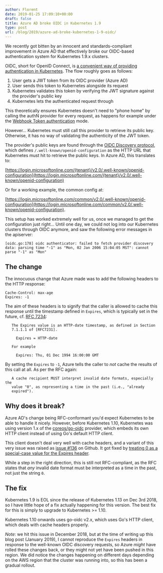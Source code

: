 ```yaml
---
author: Florent
date: 2019-01-25 17:09:10+00:00
draft: false
title: Azure AD broke OIDC in Kubernetes 1.9
type: post
url: /blog/2019/azure-ad-broke-kubernetes-1-9-oidc/
---
```


We recently got bitten by an innocent and standards-compliant improvement in Azure AD that effectively broke our OIDC-based authentication system for Kubernetes 1.9.x clusters.

OIDC, short for OpenID Connect, is [a convenient way of providing authentication in Kubernetes](https://kubernetes.io/docs/reference/access-authn-authz/authentication/#openid-connect-tokens). The flow roughly goes as follows:

1. User gets a JWT token from its OIDC provider (Azure AD)
2. User sends this token to Kubernetes alongside its request
3. Kubernetes validates this token by verifying the JWT signature against the provider's public key
4. Kubernetes lets the authenticated request through

This theoretically ensures Kubernetes doesn't need to "phone home" by calling the authN provider for every request, as happens for example under the [Webhook Token authentication](https://kubernetes.io/docs/reference/access-authn-authz/authentication/#webhook-token-authentication) mode.

However... Kubernetes must still call this provider to retrieve its public key. Otherwise, it has no way of validating the authenticity of the JWT token.

The provider's public keys are found through the [OIDC Discovery protocol](https://openid.net/specs/openid-connect-discovery-1_0.html), which defines `/.well-known/openid-configuration` as the HTTP URL that Kubernetes must hit to retrieve the public keys. In Azure AD, this translates to:

[https://login.microsoftonline.com/{tenant}/v2.0/.well-known/openid-configuration](https://login.microsoftonline.com/{tenant}/v2.0/.well-known/openid-configuration)

Or for a working example, the common config at:

[https://login.microsoftonline.com/common/v2.0/.well-known/openid-configuration](https://login.microsoftonline.com/common/v2.0/.well-known/openid-configuration).

This setup has worked extremely well for us, once we managed to get the configuration just right... Until one day, we could not log into our Kubernetes clusters through OIDC anymore, and saw the following error messages in the apiserver:

```
[oidc.go:178] oidc authenticator: failed to fetch provider discovery data: parsing time "-1" as "Mon, 02 Jan 2006 15:04:05 MST": cannot parse "-1" as "Mon"
```

The change
----------

The innocuous change that Azure made was to add the following headers to the HTTP response:

```
Cache-Control: max-age
Expires: -1
```

The aim of these headers is to signify that the caller is allowed to cache this response until the timestamp defined in `Expires`, which is typically set in the future, cf. [RFC 7234](https://tools.ietf.org/html/rfc7234#page-28):
```
   The Expires value is an HTTP-date timestamp, as defined in Section
   7.1.1.1 of [RFC7231].

     Expires = HTTP-date

   For example

     Expires: Thu, 01 Dec 1994 16:00:00 GMT
```

By setting the `Expires` to `-1`, Azure tells the caller to _not_ cache the results of this call at all. As per the RFC again:

```
   A cache recipient MUST interpret invalid date formats, especially the
   value "0", as representing a time in the past (i.e., "already
   expired").
```

Why does it break?
------------------

Azure AD's change being RFC-conformant you'd expect Kubernetes to be able to handle it nicely. However, before Kubernetes 1.10, Kubernetes was using version 1.x of the [coreos/go-oidc](https://github.com/coreos/go-oidc) provider, which embeds its own HTTP client instead of using Go's default HTTP client.

This client doesn't deal very well with cache headers, and a variant of this very issue was raised as [issue #136](https://github.com/coreos/go-oidc/issues/136) on Github. It got fixed by [treating 0 as a special-case value for the Expires header](https://github.com/coreos/go-oidc/pull/153).

While a step in the right direction, this is still not RFC-compliant, as the RFC states that _any_ invalid date format must be interpreted as a time in the past, not just the string `0`.

The fix
-------

Kubernetes 1.9 is EOL since the release of Kubernetes 1.13 on Dec 3rd 2018, so I have little hope of a fix actually happening for this version. The best fix for this is simply to upgrade to Kubernetes >= 1.10.

Kubernetes 1.10 onwards uses go-oidc v2.x, which uses Go's HTTP client, which deals with cache headers properly.

*Note*: we hit this issue in December 2018, but at the time of writing up this blog post (January 2019), I cannot reproduce the `Expires` headers in response to the well-known OIDC discovery requests, so Azure _might_ have rolled these changes back, or they might not yet have been pushed in this region. We did notice the changes happening on different days depending on the AWS region that the cluster was running into, so this has been a gradual rollout.
